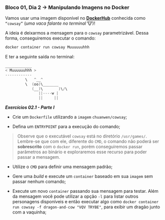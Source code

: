 ### Bloco 01, Dia 2 -> Manipulando Imagens no Docker

Vamos usar uma imagem disponível no [**DockerHub**](https://hub.docker.com/search?q=) conhecida como `“cowsay”` (_uma vaca falante no terminal_ 🐮)!

A ideia é deixarmos a mensagem para o `cowsay` parametrizável. Dessa forma, conseguiremos executar o comando:

```powershell
docker container run cowsay Muuuuuuhhh
```

E ter a seguinte saída no terminal:

```powershell
____________
< Muuuuuuhhh >
------------
         \   ^__^
         \  (oo)\_______
            (__)\       )\/\
               ||----w |
               ||     ||
```

_**Exercícios 02.1 - Parte I**_

 - Crie um `Dockerfile` utilizando a `imagem` `chuanwen/cowsay`;

 - Defina um `ENTRYPOINT` para a execução do comando;

 > Observe que o executável `cowsay` está no diretório `/usr/games/`. Lembre-se que com ele, diferente do `CMD`, o comando não poderá ser **sobrescrito** com o `docker run`, porém conseguiremos passar parâmetros ao binário e exploraremos esse recurso para poder passar a mensagem.

 - Utilize o `CMD` para definir uma mensagem padrão;

 - Gere uma _build_ e execute um `container` baseado em sua `imagem` sem passar nenhum comando;

 - Execute um novo `container` passando sua mensagem para testar. Além da mensagem você pode utilizar a opção `-l` para listar outros personagens disponíveis e então executar algo como `docker container run cowsay -f dragon-and-cow "VQV TRYBE"`, para exibir um dragão junto com a vaquinha;

